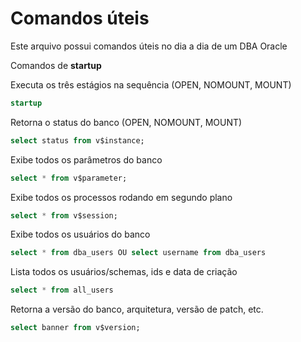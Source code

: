 # Comandos úteis

Este arquivo possui comandos úteis no dia a dia de um DBA Oracle


Comandos de **startup**

Executa os três estágios na sequência (OPEN, NOMOUNT, MOUNT)
```sql
startup 
```

Retorna o status do banco (OPEN, NOMOUNT, MOUNT)
```sql
select status from v$instance;
```

Exibe todos os parâmetros do banco
```sql
select * from v$parameter;
```

Exibe todos os processos rodando em segundo plano
```sql
select * from v$session;
```

Exibe todos os usuários do banco
```sql
select * from dba_users OU select username from dba_users
```

Lista todos os usuários/schemas, ids e data de criação
```sql
select * from all_users
```

Retorna a versão do banco, arquitetura, versão de patch, etc.
```sql
select banner from v$version;
```
